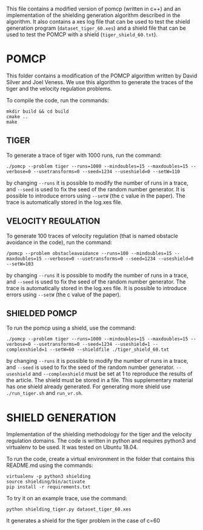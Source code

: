 This file contains a modified version of pomcp (written in c++) and an implementation of the shielding generation algorithm described in the algorithm.
It also contains a xes log file that can be used to test the shield generation program (`dataset_tiger_60.xes`) and a shield file that can be used to test the POMCP with a shield (`tiger_shield_60.txt`).

# POMCP
This folder contains a modification of the POMCP algorithm written by David Silver and Joel Veness.
We use this algorithm to generate the traces of the tiger and the velocity regulation problems.

To compile the code, run the commands:
```
mkdir build && cd build
cmake ..
make
```

## TIGER
To generate a trace of tiger with 1000 runs, run the command:
```
./pomcp --problem tiger --runs=1000 --mindoubles=15 --maxdoubles=15 --verbose=0 --usetransforms=0 --seed=1234 --useshield=0 --setW=110
```
by changing `--runs` it is possible to modify the number of runs in a trace, and `--seed` is used to fix the seed of the random number generator.
It is possible to introduce errors using `--setW` (the c value in the paper).
The trace is automatically stored in the log.xes file.

## VELOCITY REGULATION
To generate 100 traces of velocity regulation (that is named obstacle avoidance in the code), run the command:
```
/pomcp --problem obstacleavoidance --runs=100 --mindoubles=15 --maxdoubles=15 --verbose=0 --usetransforms=0 --seed=1234 --useshield=0 --setW=103
```
by changing `--runs` it is possible to modify the number of runs in a trace, and `--seed` is used to fix the seed of the random number generator.
The trace is automatically stored in the log.xes file.
It is possible to introduce errors using `--setW` (the c value of the paper).


## SHIELDED POMCP
To run the pomcp using a shield, use the command:
```
./pomcp --problem tiger --runs=1000 --mindoubles=15 --maxdoubles=15 --verbose=0 --usetransforms=0 --seed=1234 --useshield=1 --complexshield=1 --setW=60 --shieldfile ./tiger_shield_60.txt
```
by changing `--runs` it is possible to modify the number of runs in a trace, and `--seed` is used to fix the seed of the random number generator.
`--useshield` and `--complexshield` must be set at 1 to reproduce the results of the article.
The shield must be stored in a file. This supplementary material has one shield already generated. For generating more shield use `./run_tiger.sh` and `run_vr.sh`.

# SHIELD GENERATION
Implementation of the shielding methodology for the tiger and the velocity regulation domains.
The code is written in python and requires python3 and virtualenv to be used.
It was tested on Ubuntu 18.04.

To run the code, create a virtual environment in the folder that contains this README.md using the commands:
```
virtualenv -p python3 shielding
source shielding/bin/activate
pip install -r requirements.txt
```
To try it on an example trace, use the command:
```
python shielding_tiger.py dataset_tiger_60.xes
```
It generates a shield for the tiger problem in the case of c=60

